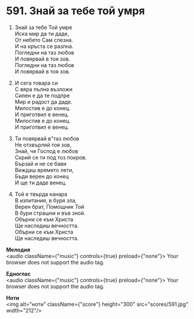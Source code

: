 # 591. Знай за тебе той умря  

1. Знай за тебе Той умре  
Иска мир да ти даде,  
От небето Сам слезна.  
И на кръста се разпна.  
Погледни на таз любов  
И повярвай в тоя зов.  
Погледни на таз любов  
И повярвай в тоя зов.  

2. И сега товара си  
С вяра пълна възложи  
Силен е да те подпре  
Мир и радост да даде.  
Милостив е до конец.  
И приготвил е венец.  
Милостив е до конец.  
И приготвил е венец.  

3. Ти повярвай в"таз любов  
Не отхвърляй тоя зов,  
Знай, че Господ е любов  
Скрий се ти под тоз покров.  
Бързай и не се бави  
Виждаш времето лети,  
Бъди верен до конец  
И ще ти даде венец.  

4. Той е твърда канара  
В изпитания, в буря зла,  
Верен брат, Помощник Той  
В бури страшни и във зной.  
Обърни се към Христа  
Ще наследиш вечността.  
Обърни се към Христа  
Ще наследиш вечността.  

__Мелодия__  
<audio className={"music"} controls={true} preload={"none"}><source src="mp3/591.mp3" type="audio/mpeg"/>
Your browser does not support the audio tag.
</audio>  

__Едноглас__  
<audio className={"music"} controls={true} preload={"none"}><source src="transp/591.mp3" type="audio/mpeg"/>
Your browser does not support the audio tag.
</audio>  

__Ноти__  
<img alt="ноти" className={"score"} height="300" src="scores/591.jpg" width="212"/>
